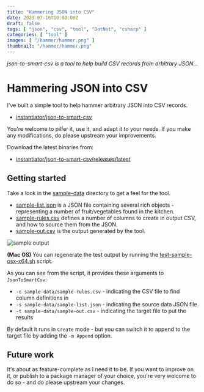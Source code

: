 ```yaml
---
title: "Hammering JSON into CSV"
date: 2023-07-16T10:00:00Z
draft: false
tags: [ "json", "csv", "tool", "DotNet", "csharp" ]
categories: [ "tool" ]
images: [ "/hammer/hammer.png" ]
thumbnail: "/hammer/hammer.png"
---
```


_json-to-smart-csv is a tool to help build CSV records from arbitrary JSON..._

# Hammering JSON into CSV

I've built a simple tool to help hammer arbitrary JSON into CSV records.

* [instantiator/json-to-smart-csv](https://github.com/instantiator/json-to-smart-csv)

You're welcome to pilfer it, use it, and adapt it to your needs. If you make any modifications, do please upstream your improvements.

Download the latest binaries from:

* [instantiator/json-to-smart-csv/releases/latest](https://github.com/instantiator/json-to-smart-csv/releases/latest)

## Getting started

Take a look in the [sample-data](https://github.com/instantiator/json-to-smart-csv/tree/main/sample-data) directory to get a feel for the tool.

* [sample-list.json](https://github.com/instantiator/json-to-smart-csv/blob/main/sample-data/sample-list.json) is a JSON file containing several rich objects - representing a number of fruit/vegetables found in the kitchen.
* [sample-rules.csv](https://github.com/instantiator/json-to-smart-csv/blob/main/sample-data/sample-rules.csv) defines a number of columns to create in output CSV, and how to source them from the JSON.
* [sample-out.csv](https://github.com/instantiator/json-to-smart-csv/blob/main/sample-data/sample-out.csv) is the output generated by the tool.

![sample output](/hammer/sample-out.csv.png "Sample output CSV file showing a record for each fruit-or-vegetable")

**(Mac OS)** You can regenerate the test output by running the [test-sample-osx-x64.sh](https://github.com/instantiator/json-to-smart-csv/blob/main/test-sample-osx-x64.sh) script.

As you can see from the script, it provides these arguments to `JsonToSmartCsv`:

* `-c sample-data/sample-rules.csv` - indicating the CSV file to find column definitions in
* `-s sample-data/sample-list.json` - indicating the source data JSON file
* `-t sample-data/sample-out.csv` - indicating the target file to put the results

By default it runs in `Create` mode - but you can switch it to append to the target file by adding the `-m Append` option.

## Future work

It's about as feature-complete as I need it to be. If you want to improve on it, or publish to a package manager of your choice, you're very welcome to do so - and do please upstream your changes.

